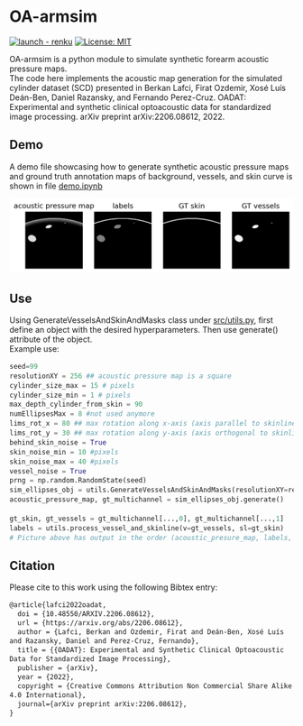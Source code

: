 # OA-armsim

[![launch - renku](https://renkulab.io/renku-badge.svg)](https://renkulab.io/projects/firat.ozdemir/oa-armsim/sessions/new?autostart=1)
[![License: MIT](https://img.shields.io/badge/License-MIT-blue.svg)](https://opensource.org/licenses/MIT)

OA-armsim is a python module to simulate synthetic forearm acoustic pressure maps.   
The code here implements the acoustic map generation for the simulated cylinder dataset (SCD) presented in Berkan Lafci, Firat Ozdemir, Xosé Luís Deán-Ben, Daniel Razansky, and Fernando Perez-Cruz. OADAT: Experimental and synthetic clinical optoacoustic data for standardized image processing. arXiv preprint arXiv:2206.08612, 2022. 

## Demo

A demo file showcasing how to generate synthetic acoustic pressure maps and ground truth annotation maps of background, vessels, and skin curve is shown in file [demo.ipynb](notebooks/demo.ipynb)

![Simulated acoustic pressure map, labels and individual tissue maps](resources/sample.jpg "Sample simulation") 

## Use

Using GenerateVesselsAndSkinAndMasks class under [src/utils.py](src/utils.py), first define an object with the desired hyperparameters. 
Then use generate() attribute of the object.   
Example use:
```python
seed=99
resolutionXY = 256 ## acoustic pressure map is a square 
cylinder_size_max = 15 # pixels
cylinder_size_min = 1 # pixels
max_depth_cylinder_from_skin = 90
numEllipsesMax = 8 #not used anymore
lims_rot_x = 80 ## max rotation along x-axis (axis parallel to skinline), high values can lead to vessels being parallel to imaging plane  
lims_rot_y = 30 ## max rotation along y-axis (axis orthogonal to skinline)
behind_skin_noise = True
skin_noise_min = 10 #pixels
skin_noise_max = 40 #pixels
vessel_noise = True
prng = np.random.RandomState(seed)
sim_ellipses_obj = utils.GenerateVesselsAndSkinAndMasks(resolutionXY=resolutionXY, cylinder_size_max=cylinder_size_max, cylinder_size_min=cylinder_size_min, max_depth_cylinder_from_skin=max_depth_cylinder_from_skin, numEllipsesMax=numEllipsesMax, lims_rot_x=lims_rot_x, lims_rot_y=lims_rot_y, skin_noise_min=skin_noise_min, skin_noise_max=skin_noise_max, behind_skin_noise=behind_skin_noise, vessel_noise=vessel_noise, prng=prng)  
acoustic_pressure_map, gt_multichannel = sim_ellipses_obj.generate()

gt_skin, gt_vessels = gt_multichannel[...,0], gt_multichannel[...,1]
labels = utils.process_vessel_and_skinline(v=gt_vessels, sl=gt_skin)
# Picture above has output in the order (acoustic_presure_map, labels, gt_skin, gt_vessels)
```

## Citation  

Please cite to this work using the following Bibtex entry:
```
@article{lafci2022oadat,
  doi = {10.48550/ARXIV.2206.08612},
  url = {https://arxiv.org/abs/2206.08612},
  author = {Lafci, Berkan and Ozdemir, Firat and Deán-Ben, Xosé Luís and Razansky, Daniel and Perez-Cruz, Fernando},
  title = {{OADAT}: Experimental and Synthetic Clinical Optoacoustic Data for Standardized Image Processing},
  publisher = {arXiv},
  year = {2022},
  copyright = {Creative Commons Attribution Non Commercial Share Alike 4.0 International},
  journal={arXiv preprint arXiv:2206.08612},
}
```